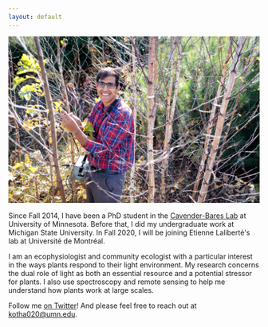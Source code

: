 ```yaml
---
layout: default
---
```

![](/Images/023_UMF-CedarCreek_10-18-2018.jpg)

Since Fall 2014, I have been a PhD student in the [Cavender-Bares Lab](https://cbs.umn.edu/cavender-bares-lab/home) at University of Minnesota. Before that, I did my undergraduate work at Michigan State University. In Fall 2020, I will be joining Etienne Laliberté's lab at Université de Montréal.

I am an ecophysiologist and community ecologist with a particular interest in the ways plants respond to their light environment. My research concerns the dual role of light as both an essential resource and a potential stressor for plants. I also use spectroscopy and remote sensing to help me understand how plants work at large scales.

Follow me [on Twitter](https://twitter.com/ShanKothari)! And please feel free to reach out at <kotha020@umn.edu>.
